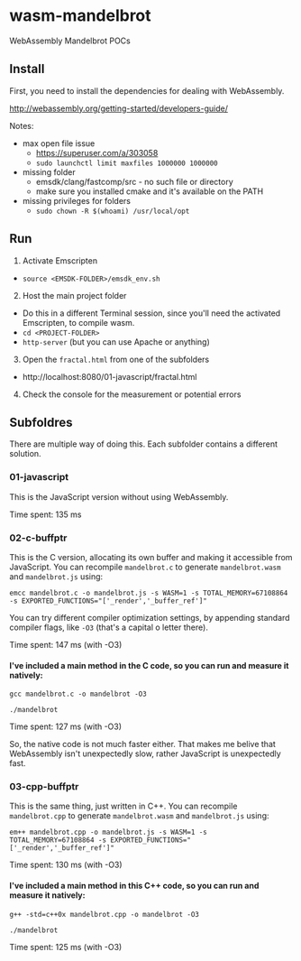 # wasm-mandelbrot
WebAssembly Mandelbrot POCs


## Install
First, you need to install the dependencies for dealing with WebAssembly.

http://webassembly.org/getting-started/developers-guide/

Notes:
- max open file issue
  - https://superuser.com/a/303058  
  - `sudo launchctl limit maxfiles 1000000 1000000`
- missing folder
  - emsdk/clang/fastcomp/src - no such file or directory  
  - make sure you installed cmake and it's available on the PATH
- missing privileges for folders
  - `sudo chown -R $(whoami) /usr/local/opt`
  
## Run
1. Activate Emscripten
  - `source <EMSDK-FOLDER>/emsdk_env.sh`
2. Host the main project folder
  - Do this in a different Terminal session, since you'll need the activated Emscripten, to compile wasm.
  - `cd <PROJECT-FOLDER>`
  - `http-server` (but you can use Apache or anything)
3. Open the `fractal.html` from one of the subfolders
  - http://localhost:8080/01-javascript/fractal.html
4. Check the console for the measurement or potential errors


## Subfoldres
There are multiple way of doing this. Each subfolder contains a different solution. 


### 01-javascript
This is the JavaScript version without using WebAssembly. 

Time spent: 135 ms


### 02-c-buffptr
This is the C version, allocating its own buffer and making it accessible from JavaScript.
You can recompile `mandelbrot.c` to generate `mandelbrot.wasm` and `mandelbrot.js` using:

`emcc mandelbrot.c -o mandelbrot.js -s WASM=1 -s TOTAL_MEMORY=67108864 -s EXPORTED_FUNCTIONS="['_render','_buffer_ref']"`

You can try different compiler optimization settings, by appending standard compiler flags, like `-O3` (that's a capital o letter there).

Time spent: 147 ms (with -O3)

#### I've included a main method in the C code, so you can run and measure it natively:

`gcc mandelbrot.c -o mandelbrot -O3`

`./mandelbrot`

Time spent: 127 ms (with -O3)

So, the native code is not much faster either. That makes me belive that WebAssembly isn't unexpectedly slow, rather JavaScript is unexpectedly fast.


### 03-cpp-buffptr
This is the same thing, just written in C++.
You can recompile `mandelbrot.cpp` to generate `mandelbrot.wasm` and `mandelbrot.js` using:

`em++ mandelbrot.cpp -o mandelbrot.js -s WASM=1 -s TOTAL_MEMORY=67108864 -s EXPORTED_FUNCTIONS="['_render','_buffer_ref']"`

Time spent: 130 ms (with -O3)

#### I've included a main method in this C++ code, so you can run and measure it natively:

`g++ -std=c++0x mandelbrot.cpp -o mandelbrot -O3`

`./mandelbrot`

Time spent: 125 ms (with -O3)
